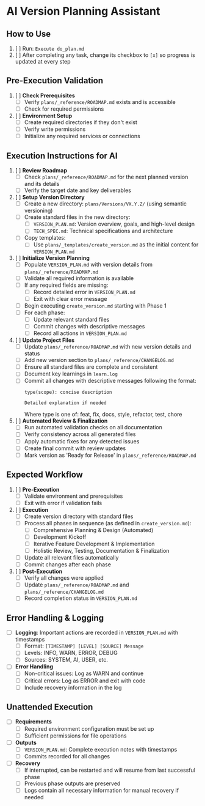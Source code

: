 # AI Version Planning Assistant

## How to Use
1. [ ] Run: `Execute do_plan.md`
2. [ ] After completing any task, change its checkbox to `[x]` so progress is updated at every step

## Pre-Execution Validation
1. [ ] **Check Prerequisites**
   - [ ] Verify `plans/_reference/ROADMAP.md` exists and is accessible
   - [ ] Check for required permissions

2. [ ] **Environment Setup**
   - [ ] Create required directories if they don't exist
   - [ ] Verify write permissions
   - [ ] Initialize any required services or connections

## Execution Instructions for AI

1. [ ] **Review Roadmap**
   - [ ] Check `plans/_reference/ROADMAP.md` for the next planned version and its details
   - [ ] Verify the target date and key deliverables

2. [ ] **Setup Version Directory**
   - [ ] Create a new directory: `plans/Versions/VX.Y.Z/` (using semantic versioning)
   - [ ] Create standard files in the new directory:
     - [ ] `VERSION_PLAN.md`: Version overview, goals, and high-level design
     - [ ] `TECH_SPEC.md`: Technical specifications and architecture
   - [ ] Copy templates:
     - [ ] Use `plans/_templates/create_version.md` as the initial content for `VERSION_PLAN.md`

3. [ ] **Initialize Version Planning**
   - [ ] Populate `VERSION_PLAN.md` with version details from `plans/_reference/ROADMAP.md`
   - [ ] Validate all required information is available
   - [ ] If any required fields are missing:
     - [ ] Record detailed error in `VERSION_PLAN.md`
     - [ ] Exit with clear error message
   - [ ] Begin executing `create_version.md` starting with Phase 1
   - [ ] For each phase:
     - [ ] Update relevant standard files
     - [ ] Commit changes with descriptive messages
     - [ ] Record all actions in `VERSION_PLAN.md`

4. [ ] **Update Project Files**
   - [ ] Update `plans/_reference/ROADMAP.md` with new version details and status
   - [ ] Add new version section to `plans/_reference/CHANGELOG.md`
   - [ ] Ensure all standard files are complete and consistent
   - [ ] Document key learnings in `learn.log`
   - [ ] Commit all changes with descriptive messages following the format:
     ```
     type(scope): concise description

     Detailed explanation if needed
     ```
     Where type is one of: feat, fix, docs, style, refactor, test, chore

5. [ ] **Automated Review & Finalization**
   - [ ] Run automated validation checks on all documentation
   - [ ] Verify consistency across all generated files
   - [ ] Apply automatic fixes for any detected issues
   - [ ] Create final commit with review updates
   - [ ] Mark version as 'Ready for Release' in `plans/_reference/ROADMAP.md`

## Expected Workflow
1. [ ] **Pre-Execution**
   - [ ] Validate environment and prerequisites
   - [ ] Exit with error if validation fails

2. [ ] **Execution**
   - [ ] Create version directory with standard files
   - [ ] Process all phases in sequence (as defined in `create_version.md`):
     - [ ] Comprehensive Planning & Design (Automated)
     - [ ] Development Kickoff
     - [ ] Iterative Feature Development & Implementation
     - [ ] Holistic Review, Testing, Documentation & Finalization
   - [ ] Update all relevant files automatically
   - [ ] Commit changes after each phase

3. [ ] **Post-Execution**
   - [ ] Verify all changes were applied
   - [ ] Update `plans/_reference/ROADMAP.md` and `plans/_reference/CHANGELOG.md`
   - [ ] Record completion status in `VERSION_PLAN.md`

## Error Handling & Logging
- [ ] **Logging**: Important actions are recorded in `VERSION_PLAN.md` with timestamps
  - [ ] Format: `[TIMESTAMP] [LEVEL] [SOURCE] Message`
  - [ ] Levels: INFO, WARN, ERROR, DEBUG
  - [ ] Sources: SYSTEM, AI, USER, etc.
- [ ] **Error Handling**
  - [ ] Non-critical issues: Log as WARN and continue
  - [ ] Critical errors: Log as ERROR and exit with code
  - [ ] Include recovery information in the log

## Unattended Execution
- [ ] **Requirements**
  - [ ] Required environment configuration must be set up
  - [ ] Sufficient permissions for file operations

- [ ] **Outputs**
  - [ ] `VERSION_PLAN.md`: Complete execution notes with timestamps
  - [ ] Commits recorded for all changes

- [ ] **Recovery**
  - [ ] If interrupted, can be restarted and will resume from last successful phase
  - [ ] Previous phase outputs are preserved
  - [ ] Logs contain all necessary information for manual recovery if needed
